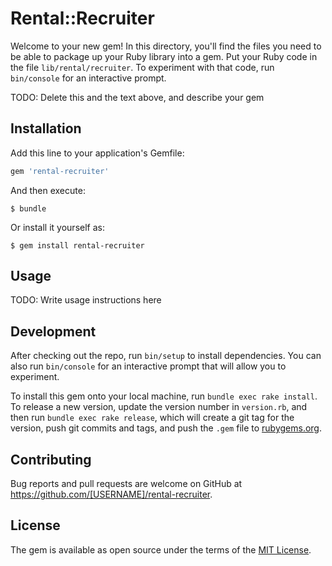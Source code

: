 # Rental::Recruiter

Welcome to your new gem! In this directory, you'll find the files you need to be able to package up your Ruby library into a gem. Put your Ruby code in the file `lib/rental/recruiter`. To experiment with that code, run `bin/console` for an interactive prompt.

TODO: Delete this and the text above, and describe your gem

## Installation

Add this line to your application's Gemfile:

```ruby
gem 'rental-recruiter'
```

And then execute:

    $ bundle

Or install it yourself as:

    $ gem install rental-recruiter

## Usage

TODO: Write usage instructions here

## Development

After checking out the repo, run `bin/setup` to install dependencies. You can also run `bin/console` for an interactive prompt that will allow you to experiment.

To install this gem onto your local machine, run `bundle exec rake install`. To release a new version, update the version number in `version.rb`, and then run `bundle exec rake release`, which will create a git tag for the version, push git commits and tags, and push the `.gem` file to [rubygems.org](https://rubygems.org).

## Contributing

Bug reports and pull requests are welcome on GitHub at https://github.com/[USERNAME]/rental-recruiter.


## License

The gem is available as open source under the terms of the [MIT License](http://opensource.org/licenses/MIT).

